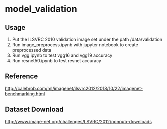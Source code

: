# model_validation
## Usage
1. Put the ILSVRC 2010 validation image set under the path /data/validation
2. Run image_preprocess.ipynb with jupyter notebook to create preprocessed data
3. Run vgg.ipynb to test vgg16 and vgg19 accuracy
4. Run resnet50.ipynb to test resnet accuracy

## Reference
http://calebrob.com/ml/imagenet/ilsvrc2012/2018/10/22/imagenet-benchmarking.html

## Dataset Download
http://www.image-net.org/challenges/LSVRC/2012/nonpub-downloads
